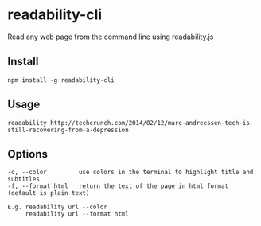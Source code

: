 # readability-cli

Read any web page from the command line using readability.js

## Install

    npm install -g readability-cli


## Usage

    readability http://techcrunch.com/2014/02/12/marc-andreessen-tech-is-still-recovering-from-a-depression

## Options

    -c, --color         use colors in the terminal to highlight title and subtitles
    -f, --format html   return the text of the page in html format (default is plain text)

    E.g. readability url --color
         readability url --format html
